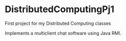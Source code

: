 # DistributedComputingPj1
First project for my Distributed Computing classes

Implements a multiclient chat software using Java RMI.
